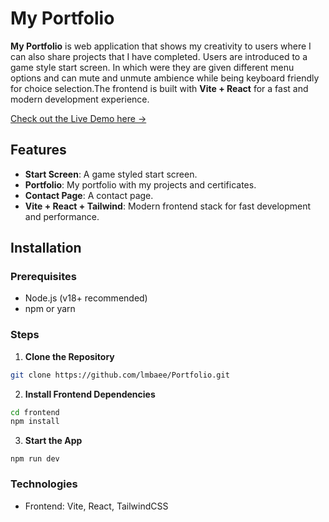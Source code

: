 # My Portfolio

**My Portfolio** is web application that shows my creativity to users where I can also share projects that I have completed. Users are introduced to a game style start screen. In which were they are given different menu options and can mute and unmute ambience while being keyboard friendly for choice selection.The frontend is built with **Vite + React** for a fast and modern development experience.


 [Check out the Live Demo here →](https://www.jasoncardenas.net)

## Features

- **Start Screen**: A game styled start screen.  
- **Portfolio**: My portfolio with my projects and certificates.  
- **Contact Page**: A contact page.  
- **Vite + React + Tailwind**: Modern frontend stack for fast development and performance.

## Installation

### Prerequisites

- Node.js (v18+ recommended)  
- npm or yarn  

### Steps

1. **Clone the Repository**

```bash
git clone https://github.com/lmbaee/Portfolio.git
```

2. **Install Frontend Dependencies**
```bash
cd frontend
npm install
```

3. **Start the App**
```
npm run dev
```
### Technologies
- Frontend: Vite, React, TailwindCSS
